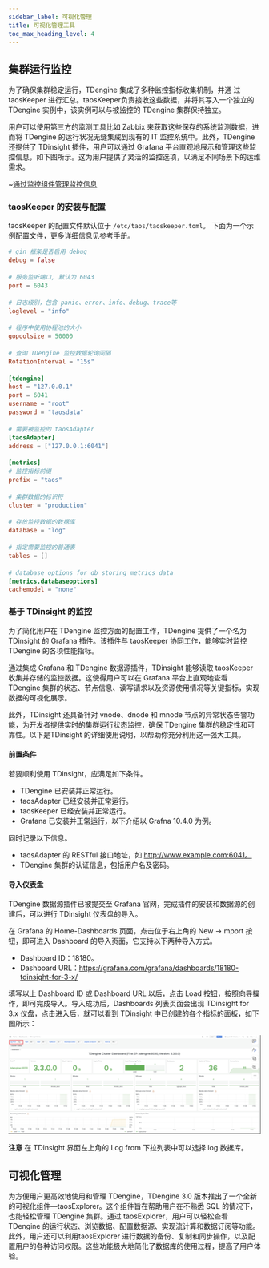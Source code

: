 ```yaml
---
sidebar_label: 可视化管理
title: 可视化管理工具
toc_max_heading_level: 4
---
```


## 集群运行监控

为了确保集群稳定运行，TDengine 集成了多种监控指标收集机制，并通 过taosKeeper 进行汇总。taosKeeper负责接收这些数据，并将其写入一个独立的 TDengine 实例中，该实例可以与被监控的 TDengine 集群保持独立。

用户可以使用第三方的监测工具比如 Zabbix 来获取这些保存的系统监测数据，进而将 TDengine 的运行状况无缝集成到现有的 IT 监控系统中。此外，TDengine 还提供了 TDinsight 插件，用户可以通过 Grafana 平台直观地展示和管理这些监控信息，如下图所示。这为用户提供了灵活的监控选项，以满足不同场景下的运维需求。

~[通过监控组件管理监控信息](./grafana.png)

### taosKeeper 的安装与配置

taosKeeper 的配置文件默认位于 `/etc/taos/taoskeeper.toml`。 下面为一个示例配置文件，更多详细信息见参考手册。

```toml
# gin 框架是否启用 debug
debug = false

# 服务监听端口, 默认为 6043
port = 6043

# 日志级别，包含 panic、error、info、debug、trace等
loglevel = "info"

# 程序中使用协程池的大小
gopoolsize = 50000

# 查询 TDengine 监控数据轮询间隔
RotationInterval = "15s"

[tdengine]
host = "127.0.0.1"
port = 6041
username = "root"
password = "taosdata"

# 需要被监控的 taosAdapter
[taosAdapter]
address = ["127.0.0.1:6041"]

[metrics]
# 监控指标前缀
prefix = "taos"

# 集群数据的标识符
cluster = "production"

# 存放监控数据的数据库
database = "log"

# 指定需要监控的普通表
tables = []

# database options for db storing metrics data
[metrics.databaseoptions]
cachemodel = "none"
```

### 基于 TDinsight 的监控

为了简化用户在 TDengine 监控方面的配置工作，TDengine 提供了一个名为 TDinsight 的 Grafana 插件。该插件与 taosKeeper 协同工作，能够实时监控 TDengine 的各项性能指标。

通过集成 Grafana 和 TDengine 数据源插件，TDinsight 能够读取 taosKeeper 收集并存储的监控数据。这使得用户可以在 Grafana 平台上直观地查看 TDengine 集群的状态、节点信息、读写请求以及资源使用情况等关键指标，实现数据的可视化展示。

此外，TDinsight 还具备针对 vnode、dnode 和 mnode 节点的异常状态告警功能，为开发者提供实时的集群运行状态监控，确保 TDengine 集群的稳定性和可靠性。以下是TDinsight 的详细使用说明，以帮助你充分利用这一强大工具。

#### 前置条件

若要顺利使用 TDinsight，应满足如下条件。
- TDengine 已安装并正常运行。
- taosAdapter 已经安装并正常运行。
- taosKeeper 已经安装并正常运行。
- Grafana 已安装并正常运行，以下介绍以 Grafna 10.4.0 为例。

同时记录以下信息。
- taosAdapter 的 RESTful 接口地址，如 http://www.example.com:6041。
- TDengine 集群的认证信息，包括用户名及密码。

#### 导入仪表盘

TDengine 数据源插件已被提交至 Grafana 官网，完成插件的安装和数据源的创建后，可以进行 TDinsight 仪表盘的导入。

在 Grafana 的 Home-Dashboards 页面，点击位于右上角的 New → mport 按钮，即可进入 Dashboard 的导入页面，它支持以下两种导入方式。
- Dashboard ID：18180。
- Dashboard URL：https://grafana.com/grafana/dashboards/18180-tdinsight-for-3-x/

填写以上 Dashboard ID 或 Dashboard URL 以后，点击 Load 按钮，按照向导操作，即可完成导入。导入成功后，Dashboards 列表页面会出现 TDinsight for 3.x 仪盘，点击进入后，就可以看到 TDinsight 中已创建的各个指标的面板，如下图所示：

![TDinsight 界面示例](./tdinsight.png)

**注意** 在 TDinsight 界面左上角的 Log from 下拉列表中可以选择 log 数据库。

## 可视化管理

为方便用户更高效地使用和管理 TDengine，TDengine 3.0 版本推出了一个全新的可视化组件—taosExplorer。这个组件旨在帮助用户在不熟悉 SQL 的情况下，也能轻松管理 TDengine 集群。通过 taosExplorer，用户可以轻松查看 TDengine 的运行状态、浏览数据、配置数据源、实现流计算和数据订阅等功能。此外，用户还可以利用taosExplorer 进行数据的备份、复制和同步操作，以及配置用户的各种访问权限。这些功能极大地简化了数据库的使用过程，提高了用户体验。